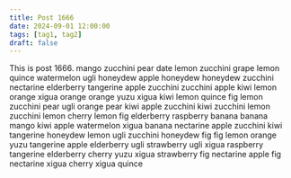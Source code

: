 ```yaml
---
title: Post 1666
date: 2024-09-01 12:00:00
tags: [tag1, tag2]
draft: false
---
```

This is post 1666.
mango
zucchini
pear
date
lemon
zucchini
grape
lemon
quince
watermelon
ugli
honeydew
apple
honeydew
honeydew
zucchini
nectarine
elderberry
tangerine
apple
zucchini
zucchini
apple
kiwi
lemon
orange
xigua
orange
orange
yuzu
xigua
kiwi
lemon
quince
fig
lemon
zucchini
pear
ugli
orange
pear
kiwi
apple
zucchini
kiwi
zucchini
lemon
zucchini
lemon
cherry
lemon
fig
elderberry
raspberry
banana
banana
mango
kiwi
apple
watermelon
xigua
banana
nectarine
apple
zucchini
kiwi
tangerine
honeydew
lemon
ugli
zucchini
honeydew
fig
fig
lemon
orange
yuzu
tangerine
apple
elderberry
ugli
strawberry
ugli
xigua
raspberry
tangerine
elderberry
cherry
yuzu
xigua
strawberry
fig
nectarine
apple
fig
nectarine
xigua
cherry
xigua
quince
